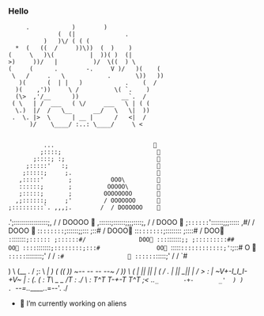 ### Hello 

         .            )        )
                  (  (|              .
              )   )\/ ( ( (
      *  (   ((  /     ))\))  (  )    )
    (     \   )\(          |  ))( )  (|
    >)     ))/   |          )/  \((  ) \
    (     (      .        -.     V )/   )(    (
     \   /     .   \            .       \))   ))
       )(      (  | |   )            .    (  /
      )(    ,'))     \ /          \( `.    )
      (\>  ,'/__      ))            __`.  /
     ( \   | /  ___   ( \/     ___   \ | ( (
      \.)  |/  /   \__      __/   \   \|  ))
     .  \. |>  \      | __ |      /   <|  /
          )/    \____/ :..: \____/     \ <


              ...                            
             ;::::;                           
           ;::::; :;                          
         ;:::::'   :;                         
        ;:::::;     ;.                        
       ,:::::'       ;           OOO\         
       ::::::;       ;          OOOOO\        
       ;:::::;       ;         OOOOOOOO       
      ,;::::::;     ;'         / OOOOOOO      
    ;:::::::::`. ,,,;.        /  / DOOOOOO    
  .';:::::::::::::::::;,     /  /     DOOOO   
 ,::::::;::::::;;;;::::;,   /  /        DOOO  
;`::::::`'::::::;;;::::: ,#/  /          DOOO 
:`:::::::`;::::::;;::: ;::#  /            DOOO
::`:::::::`;:::::::: ;::::# /              DOO
`:`:::::::`;:::::: ;::::::#/               DOO
 :::`:::::::`;; ;:::::::::##                OO
 ::::`:::::::`;::::::::;:::#                OO
 `:::::`::::::::::::;'`:;::#                O 
  `:::::`::::::::;' /  / `:#                  
   ::::::`:::::;'  /  /   `#              
   
   
   
   )   \ (\__  .      / ;: \          __| )  (
  ((    )\)  ~--_     --  --      _--~    /  ))
   \    (    |  ||               ||  |   (  /
         \.  |  ||_             _||  |  /
           > :  |  ~V+-I_I_I-+V~  |  : (.
          (  \:  T\   _     _   /T  : ./
           \  :    T^T T-+-T T^T    ;<
            \..`_       -+-       _'  )
  )            . `--=.._____..=--'. ./

- 🔭 I’m currently working on aliens
<!--
**RhutvikH/RhutvikH** is a ✨ _special_ ✨ repository because its `README.md` (this file) appears on your GitHub profile.

Here are some ideas to get you started:

- 🔭 I’m currently working on ...
- 🌱 I’m currently learning ...
- 👯 I’m looking to collaborate on ...
- 🤔 I’m looking for help with ...
- 💬 Ask me about ...
- 📫 How to reach me: ...
- 😄 Pronouns: ...
- ⚡ Fun fact: ...
-->
